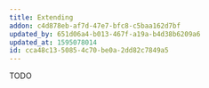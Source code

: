 ```yaml
---
title: Extending
addon: c4d878eb-af7d-47e7-bfc8-c5baa162d7bf
updated_by: 651d06a4-b013-467f-a19a-b4d38b6209a6
updated_at: 1595078014
id: cca48c13-5085-4c70-be0a-2dd82c7849a5
---
```

TODO